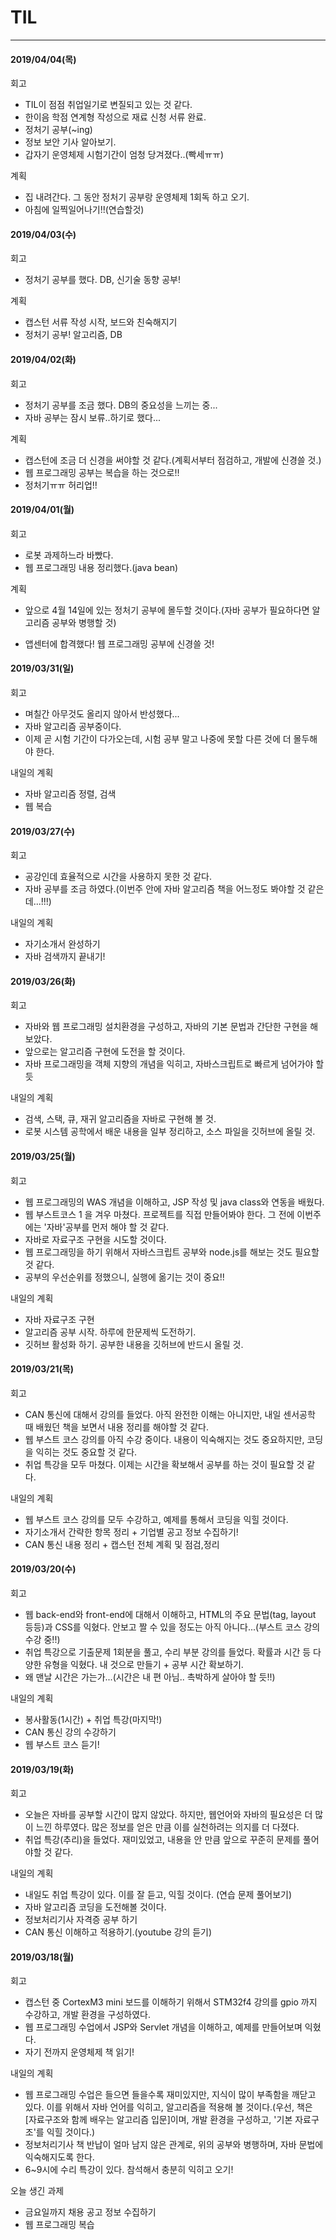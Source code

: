 # TIL

------

#### 2019/04/04(목)

회고

- TIL이 점점 취업일기로 변질되고 있는 것 같다.
- 한이음 학점 연계형 작성으로 재료 신청 서류 완료.
- 정처기 공부(~ing)
- 정보 보안 기사 알아보기.
- 갑자기 운영체제 시험기간이 엄청 당겨졌다..(빡세ㅠㅠ)

계획

- 집 내려간다. 그 동안 정처기 공부랑 운영체제 1회독 하고 오기.
- 아침에 일찍일어나기!!(연습할것)

#### 2019/04/03(수)

회고

- 정처기 공부를 했다. DB, 신기술 동향 공부!

계획

- 캡스턴 서류 작성 시작, 보드와 친숙해지기
- 정처기 공부! 알고리즘, DB

#### 2019/04/02(화)

회고

- 정처기 공부를 조금 했다. DB의 중요성을 느끼는 중...
- 자바 공부는 잠시 보류..하기로 했다...

계획

- 캡스턴에 조금 더 신경을 써야할 것 같다.(계획서부터 점검하고, 개발에 신경쓸 것.)
- 웹 프로그래밍 공부는 복습을 하는 것으로!!
- 정처기ㅠㅠ 허리업!!

#### 2019/04/01(월)

회고

- 로봇 과제하느라 바빴다.
- 웹 프로그래밍 내용 정리했다.(java bean)

계획

- 앞으로 4월 14일에 있는 정처기 공부에 몰두할 것이다.(자바 공부가 필요하다면 알고리즘 공부와 병행할 것)

- 앱센터에 합격했다! 웹 프로그래밍 공부에 신경쓸 것!

#### 2019/03/31(일)

회고

- 며칠간 아무것도 올리지 않아서 반성했다... 
- 자바 알고리즘 공부중이다.
- 이제 곧 시험 기간이 다가오는데, 시험 공부 말고 나중에 못할 다른 것에 더 몰두해야 한다.

내일의 계획

- 자바 알고리즘 정렬, 검색
- 웹 복습

#### 2019/03/27(수)

회고

- 공강인데 효율적으로 시간을 사용하지 못한 것 같다.
- 자바 공부를 조금 하였다.(이번주 안에 자바 알고리즘 책을 어느정도 봐야할 것 같은데...!!!)

내일의 계획

- 자기소개서 완성하기
- 자바 검색까지 끝내기!

#### 2019/03/26(화)

회고

- 자바와 웹 프로그래밍 설치환경을 구성하고, 자바의 기본 문법과 간단한 구현을 해보았다.
- 앞으로는 알고리즘 구현에 도전을 할 것이다.
- 자바 프로그래밍을 객체 지향의 개념을 익히고, 자바스크립트로 빠르게 넘어가야 할 듯

내일의 계획

- 검색, 스택, 큐, 재귀 알고리즘을 자바로 구현해 볼 것.
- 로봇 시스템 공학에서 배운 내용을 일부 정리하고, 소스 파일을 깃허브에 올릴 것.

#### 2019/03/25(월)

회고

- 웹 프로그래밍의 WAS 개념을 이해하고, JSP 작성 및 java class와 연동을 배웠다.
- 웹 부스트코스 1 을 겨우 마쳤다. 프로젝트를 직접 만들어봐야 한다. 그 전에 이번주에는 '자바'공부를 먼저 해야 할 것 같다.
- 자바로 자료구조 구현을 시도할 것이다.
- 웹 프로그래밍을 하기 위해서 자바스크립트 공부와 node.js를 해보는 것도 필요할 것 같다.
- 공부의 우선순위를 정했으니, 실행에 옮기는 것이 중요!!

내일의 계획

- 자바 자료구조 구현
- 알고리즘 공부 시작. 하루에 한문제씩 도전하기.
- 깃허브 활성화 하기. 공부한 내용을 깃허브에 반드시 올릴 것.

#### 2019/03/21(목)

회고

- CAN 통신에 대해서 강의를 들었다. 아직 완전한 이해는 아니지만, 내일 센서공학 때 배웠던 책을 보면서 내용 정리를 해야할 것 같다.
- 웹 부스트 코스 강의를 아직 수강 중이다. 내용이 익숙해지는 것도 중요하지만, 코딩을 익히는 것도 중요할 것 같다.
- 취업 특강을 모두 마쳤다. 이제는 시간을 확보해서 공부를 하는 것이 필요할 것 같다.

내일의 계획

- 웹 부스트 코스 강의를 모두 수강하고, 예제를 통해서 코딩을 익힐 것이다.
- 자기소개서 간략한 항목 정리 + 기업별 공고 정보 수집하기!
- CAN 통신 내용 정리 + 캡스턴 전체 계획 및 점검,정리

#### 2019/03/20(수)

회고

- 웹 back-end와 front-end에 대해서 이해하고, HTML의 주요 문법(tag, layout 등등)과 CSS를 익혔다. 안보고 짤 수 있을 정도는 아직 아니다...(부스트 코스 강의 수강 중!!)
- 취업 특강으로 기출문제 1회분을 풀고, 수리 부분 강의를 들었다. 확률과 시간 등 다양한 유형을 익혔다. 내 것으로 만들기 + 공부 시간 확보하기.
- 왜 맨날 시간은 가는가...(시간은 내 편 아님.. 촉박하게 살아야 할 듯!!)

내일의 계획

- 봉사활동(1시간) + 취업 특강(마지막!)
- CAN 통신 강의 수강하기
- 웹 부스트 코스 듣기!



#### 2019/03/19(화)

회고

- 오늘은 자바를 공부할 시간이 많지 않았다. 하지만, 웹언어와 자바의 필요성은 더 많이 느낀 하루였다. 많은 정보를 얻은 만큼 이를 실천하려는 의지를 더 다졌다.
- 취업 특강(추리)을 들었다. 재미있었고, 내용을 안 만큼 앞으로 꾸준히 문제를 풀어야할 것 같다.

내일의 계획

- 내일도 취업 특강이 있다. 이를 잘 듣고, 익힐 것이다. (연습 문제 풀어보기)
- 자바 알고리즘 코딩을 도전해볼 것이다.
- 정보처리기사 자격증 공부 하기
- CAN 통신 이해하고 적용하기.(youtube 강의 듣기)



#### 2019/03/18(월)

회고

- 캡스턴 중 CortexM3 mini 보드를 이해하기 위해서 STM32f4 강의를 gpio 까지 수강하고, 개발 환경을 구성하였다.
- 웹 프로그래밍 수업에서 JSP와 Servlet 개념을 이해하고, 예제를 만들어보며 익혔다.
- 자기 전까지 운영체제 책 읽기!

내일의 계획

- 웹 프로그래밍 수업은 들으면 들을수록 재미있지만, 지식이 많이 부족함을 깨닫고 있다. 이를 위해서 자바 언어를 익히고, 알고리즘을 적용해 볼 것이다.(우선, 책은 [자료구조와 함께 배우는 알고리즘 입문]이며, 개발 환경을 구성하고, '기본 자료구조'를 익힐 것이다.)
- 정보처리기사 책 반납이 얼마 남지 않은 관계로, 위의 공부와 병행하며, 자바 문법에 익숙해지도록 한다.
- 6~9시에 수리 특강이 있다. 참석해서 충분히 익히고 오기!

오늘 생긴 과제

- 금요일까지 채용 공고 정보 수집하기
- 웹 프로그래밍 복습